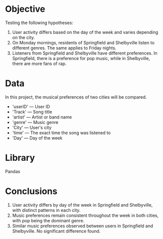 # Objective
Testing the following hypotheses:

1. User activity differs based on the day of the week and varies depending on the city.
2. On Monday mornings, residents of Springfield and Shelbyville listen to different genres. The same applies to Friday nights.
3. Listeners from Springfield and Shelbyville have different preferences. In Springfield, there is a preference for pop music, while in Shelbyville, there are more fans of rap.

# Data
In this project, the musical preferences of two cities will be compared.

* 'userID' — User ID
* 'Track' — Song title
* 'artist' — Artist or band name
* 'genre' — Music genre
* 'City' — User's city
* 'time' — The exact time the song was listened to
* 'Day' — Day of the week

# Library

Pandas

# Conclusions

1. User activity differs by day of the week in Springfield and Shelbyville, with distinct patterns in each city.
2. Music preferences remain consistent throughout the week in both cities, with pop being the dominant genre.
3. Similar music preferences observed between users in Springfield and Shelbyville. No significant difference found. 
